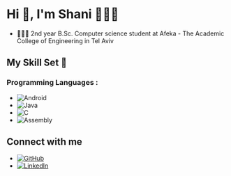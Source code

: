 # Hi 👋, I'm Shani 👩🏻‍💻

- 👩🏻‍🎓 2nd year B.Sc. Computer science student at Afeka - The Academic College of Engineering in Tel Aviv 

## My Skill Set 🌈

### Programming Languages :
- ![Android](https://img.shields.io/badge/Android-3DDC84?style=for-the-badge&logo=android&logoColor=white)
- ![Java](https://img.shields.io/badge/Java-ED8B00?style=for-the-badge&logo=java&logoColor=white)
- ![C](https://img.shields.io/badge/C-00599C?style=for-the-badge&logo=c&logoColor=white)
- ![Assembly](https://img.shields.io/badge/Assembly-0078D4?style=for-the-badge&logo=windows-terminal&logoColor=white)



## Connect with me
- [![GitHub](https://img.shields.io/badge/GitHub-100000?style=for-the-badge&logo=github&logoColor=white)](https://github.com/ShaniHalali)
- [![LinkedIn](https://img.shields.io/badge/LinkedIn-0077B5?style=for-the-badge&logo=linkedin&logoColor=white)]()

